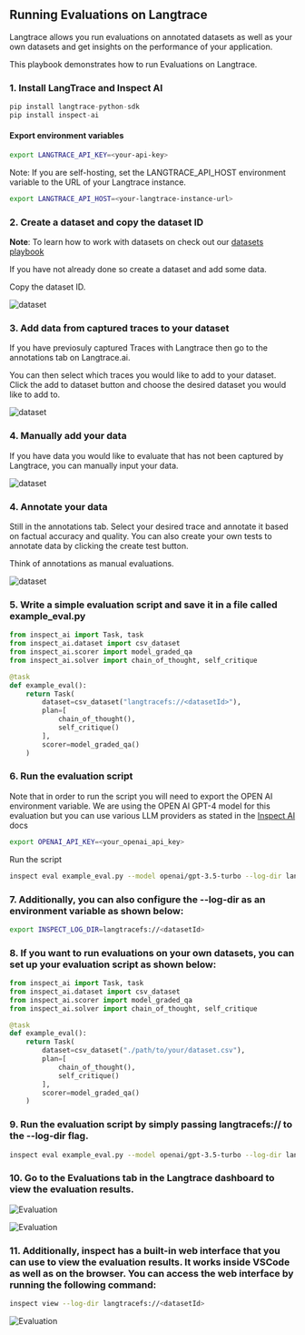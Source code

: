 ## Running Evaluations on Langtrace

Langtrace allows you run evaluations on annotated datasets as well as your own datasets and get insights on the performance of your application.

This playbook demonstrates how to run Evaluations on Langtrace.

### 1. Install LangTrace and Inspect AI

```python
pip install langtrace-python-sdk
pip install inspect-ai
```
#### Export environment variables
```bash
export LANGTRACE_API_KEY=<your-api-key>
```

Note: If you are self-hosting, set the LANGTRACE_API_HOST environment variable to the URL of your Langtrace instance.

```bash
export LANGTRACE_API_HOST=<your-langtrace-instance-url>
```

### 2. Create a dataset and copy the dataset ID

**Note**: To learn how to work with datasets on check out our [datasets playbook](../datasets/datasets.md)

If you have not already done so create a dataset and add some data.

Copy the dataset ID. 

![dataset](../assets/copy_dataset_id.png)

### 3. Add data from captured traces to your dataset

If you have previosuly captured Traces with Langtrace then go to the annotations tab on Langtrace.ai.

You can then select which traces you would like to add to your dataset. Click the add to dataset button and choose the desired dataset you would like to add to.

![dataset](../assets/add_traces_to_dataset.gif)

### 4. Manually add your data

If you have data you would like to evaluate that has not been captured by Langtrace, you can manually input your data.

![dataset](../assets/manually_add_data.gif)

### 4. Annotate your data

Still in the annotations tab. Select your desired trace and annotate it based on factual accuracy and quality. You can also create your own tests to annotate data by clicking the create test button.

Think of annotations as manual evaluations.

![dataset](../assets/annotate_data.gif)

### 5. Write a simple evaluation script and save it in a file called example_eval.py

```python
from inspect_ai import Task, task
from inspect_ai.dataset import csv_dataset
from inspect_ai.scorer import model_graded_qa
from inspect_ai.solver import chain_of_thought, self_critique

@task
def example_eval():
    return Task(
        dataset=csv_dataset("langtracefs://<datasetId>"),
        plan=[
            chain_of_thought(),
            self_critique()
        ],
        scorer=model_graded_qa()
    )


```

### 6. Run the evaluation script
Note that in order to run the script you will need to export the OPEN AI environment variable. We are using the OPEN AI GPT-4 model for this evaluation but you can use various LLM providers as stated in the [Inspect AI](https://ukgovernmentbeis.github.io/inspect_ai/) docs

```bash
export OPENAI_API_KEY=<your_openai_api_key>
```
Run the script
```bash
inspect eval example_eval.py --model openai/gpt-3.5-turbo --log-dir langtracefs://<datasetId>
```
### 7. Additionally, you can also configure the --log-dir as an environment variable as shown below:

```bash
export INSPECT_LOG_DIR=langtracefs://<datasetId>
```


### 8. If you want to run evaluations on your own datasets, you can set up your evaluation script as shown below:

```python 
from inspect_ai import Task, task
from inspect_ai.dataset import csv_dataset
from inspect_ai.scorer import model_graded_qa
from inspect_ai.solver import chain_of_thought, self_critique

@task
def example_eval():
    return Task(
        dataset=csv_dataset("./path/to/your/dataset.csv"),
        plan=[
            chain_of_thought(),
            self_critique()
        ],
        scorer=model_graded_qa()
    )
```

### 9. Run the evaluation script by simply passing langtracefs:// to the --log-dir flag.

```bash
inspect eval example_eval.py --model openai/gpt-3.5-turbo --log-dir langtracefs://
```

### 10. Go to the Evaluations tab in the Langtrace dashboard to view the evaluation results.
![Evaluation](../assets/evaluations_1.png)

![Evaluation](../assets/evaluations_2.png)

### 11. Additionally, inspect has a built-in web interface that you can use to view the evaluation results. It works inside VSCode as well as on the browser. You can access the web interface by running the following command:

```bash
inspect view --log-dir langtracefs://<datasetId>
```
![Evaluation](../assets/evaluation_inspect_view.png)

